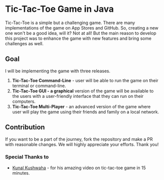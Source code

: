 # Tic-Tac-Toe Game in Java

Tic-Tac-Toe is a simple but a challenging game. There are many implementations of the game on App Stores and GitHub. So, creating a new one won't be a good idea, will it?
Not at all! But the main reason to develop this project was to enhance the game with new features and bring some challenges as well.

## Goal

I will be implementing the game with three releases.
1) **Tic-Tac-Toe Command-Line** - user will be able to run the game on their terminal or command-line.
2) **Tic-Tac-Toe GUI - a graphical** version of the game will be available to the users with a user-friendly interface that they can run on their computers.
3) **Tic-Tac-Toe Multi-Player** - an advanced version of the game where user will play the game using their friends and family on a local network.

## Contribution
If you want to be a part of the journey, fork the repository and make a PR with reasonable changes. We will highly appreciate your efforts. Thank you!

### Special Thanks to

- [Kunal Kushwaha](https://twitter.com/kunalstwt) - for his amazing video on tic-tac-toe game in 15 minutes.
